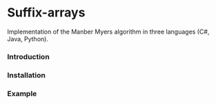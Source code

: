 Suffix-arrays
=============

Implementation of the Manber Myers algorithm  in three languages (C#, Java, Python). 

### Introduction

### Installation

### Example
